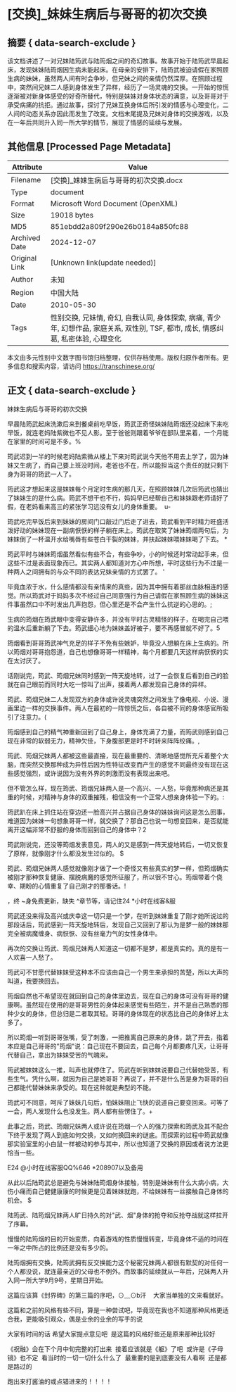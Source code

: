 # [交换]_妹妹生病后与哥哥的初次交换



## 摘要  { data-search-exclude }

<!-- tcd_abstract -->
该文档讲述了一对兄妹陆筠武与陆筠烟之间的奇幻故事。故事开始于陆筠武早晨起床，发现妹妹陆筠烟因生病未能起床。在母亲的安排下，陆筠武被迫请假在家照顾生病的妹妹，虽然两人间有时会争吵，但兄妹之间的亲情仍然深厚。在照顾过程中，突然间兄妹二人感到身体发生了异样，经历了一场灵魂的交换。一开始的惊慌逐渐被对新身体感受的好奇所替代，特别是妹妹对身体状态的满意，以及哥哥对于承受病痛的抗拒。通过故事，探讨了兄妹互换身体后所引发的情感与心理变化，二人间的动态关系亦因此而发生了改变。文档末尾提及兄妹对身体的交换游戏，以及在一年后共同升入同一所大学的情节，展现了情感的延续与发展。

<!-- tcd_abstract_end -->

## 其他信息 [Processed Page Metadata]

| Attribute       | Value                                  |
|-----------------|----------------------------------------|
| Filename        | [交换]_妹妹生病后与哥哥的初次交换.docx                             |
| Type            | document                                 |
| Format          | Microsoft Word Document (OpenXML)                               |
| Size            | 19018 bytes                           |
| MD5             | 851ebdd2a809f290e26b0184a850fc88                                  |
| Archived Date   | 2024-12-07                             |
| Original Link   | [Unknown link(update needed)]                         |
| Author          | 未知                               |
| Region          | 中国大陆                               |
| Date            | 2010-05-30                                 |
| Tags            | 性别交换, 兄妹情, 奇幻, 自我认同, 身体探索, 病痛, 青少年, 幻想作品, 家庭关系, 双性别, TSF, 都市, 成长, 情感纠葛, 私密体验, 心理变化                                 |

本文由多元性别中文数字图书馆归档整理，仅供存档使用。版权归原作者所有。更多信息和搜索内容，请访问 <https://transchinese.org/>


## 正文 { data-search-exclude }

<!-- tcd_main_text -->
妹妹生病后与哥哥的初次交换





早晨陆筠武起床洗漱后来到餐桌前吃早饭，筠武正奇怪妹妹陆筠烟还没起床下来吃早饭，就连老妈陆紫微也不见人影。至于爸爸则跟着爷爷在部队里呆着，一个月能在家里的时间可是不多。%







筠武迟到一半的时候老妈陆紫微从楼上下来对筠武说今天他不用去上学了，因为妹妹又生病了，而自己要上班没时间，老爸也不在，所以能担当这个责任的就只剩下身为哥哥的筠武一人了。







筠武这才想起来这是妹妹每个月定时生病的那几天，在照顾妹妹几次后筠武也猜出了妹妹生的是什么病。筠武不想干也不行，妈妈早已经帮自己和妹妹跟老师请好了假，在老妈看来高三的紧张学习远没有女儿的身体重要。  u-







筠武吃完早饭后来到妹妹的房间门口敲过门后走了进去，筠武看到平时精力旺盛活泼好动的妹妹现在一副病恹恹的样子躺在床上。筠武在取笑了妹妹筠烟两句后，为妹妹倒了一杯温开水给嘴唇有些苍白干裂的妹妹，并扶起妹妹喂妹妹喝了下去。 *





筠武平时与妹妹筠烟虽然看似有些不合，有些争吵，小的时候还时常动起手来，但这些不过是表面现象而已。其实两人都知道对方心中所想，平时这些行为不过是一种两人之间拥有的与众不同的表达兄妹亲情的方式罢了。 '





毕竟血浓于水，什么感情都没有亲情来的真些，因为其中拥有着那丝血脉相连的感觉。所以筠武对于妈妈多次不经过自己同意强行为自己请假在家照顾生病的妹妹这件事虽然口中不时发出几声抱怨，但心里还是不会产生什么抗逆的心思的。;





生病的筠烟在筠武眼中变得安静许多，并没有平时古灵精怪的样子，在喝完自己喂的温水后重新躺了下去。筠武细心地为妹妹盖好被子，要不再感冒就不好了。5





筠烟看到哥哥筠武神气充足的样子不免有些嫉妒，毕竟没人想躺在床上生病的。所以筠烟对哥哥抱怨道，自己也想像哥哥一样精神，每个月都要几天这样病恹恹的实在太讨厌了。







话刚说完，筠武、筠烟兄妹同时感到一阵天旋地转，过了一会恢复后看到自己的脸就在自己眼前而同时大吃一惊叫了出声，接着两人都发现自己身体的异样。





筠武、筠烟兄妹二人发现双方的身体或许说灵魂突然之间发生了像电视、小说、漫画里边一样的交换事件。两人在最初的一阵惊慌之后，各自被不同的身体感官所吸引了注意力。(







筠烟感到自己的精气神重新回到了自己身上，身体充满了力量，而筠武则感到自己现在非常的软弱无力，精神欠佳，下身腹部更是时不时转来阵阵绞痛。,







筠武、筠烟兄妹两人都被这些最直接，现在最重要的、清晰地感觉所充斥着整个大脑，而突然交换那种成为异性后因为性特征改变而产生的感觉不同最终没有现在这些感觉强烈，或许说因为没有外界的刺激而没有表现出来吧。







但不管怎么样，现在筠武、筠烟兄妹两人是一个高兴、一人愁，毕竟那种病还是其重的时候，对精神与身体的双重摧残，相信没有一个正常人想亲身体验一下的。:







筠武趴在床上抓住站在穿边还一脸高兴并占据自己身体的妹妹询问这是怎么回事，难道因为妹妹一句想象哥哥一样，就交换了？那自己也说一句想变回来，是否就能离开这幅非常不舒服的身体而回到自己的身体中？2





筠武刚说完，还没等筠烟发表意见，两人的又是感到一阵天旋地转后，一切又恢复了原样，就像刚才什么都没发生过似的。 $







筠武、筠烟兄妹两人感觉就像刚才做了一个奇怪又有些真实的梦一样，但筠烟确实被刚才那种恢复健康、摆脱病魔的感觉所征服了，所以很不甘心。筠烟带着个侥幸、期盼的心情重复了自己刚才的那番话。!

，终 ~身免费更新，缺失 ^章节等，请记住24 *小时在线客&服







筠武还没来得及高兴或庆幸这一切只是一个梦，在听到妹妹重复了刚才她所说过的那段话后，筠武感到一阵天旋地转后，发现自己又回到了那认为是梦一般的妹妹那完全被病魔缠身、病恹恹、没有丝毫力气的女性身体中。





再次的交换让筠武、筠烟兄妹两人知道这一切都不是梦，都是真实的。真的是有一人欢喜一人愁了。





筠武可不甘愿代替妹妹受这种本不应该由自己一个男生来承担的苦楚，所以大声的叫道，我要换回去。







筠烟自然也不希望现在就回到自己的身体里边去，现在自己的身体可没有哥哥的健康啊。虽然现在使用的是哥哥男性的身体起来感觉有些陌生，并不是自己熟悉的那种少女的身体，但总归是二者取其轻。哥哥的身体现在的状态比自己的身体好上太多了。







所以筠烟一听到哥哥张嘴，受了刺激，一把推离自己原来的身体，跳了开去，指着本应是自己哥哥的"筠烟"说：自己现在不要回去，自己每个月都要疼几天，让哥哥代替自己，拿出为妹妹受苦的气魄来。







筠武被妹妹这么一推，叫声也就停住了。筠武在听到妹妹说要自己代替她受苦，有些生气。凭什么啊，就因为自己是她哥哥？再说了，并不是什么苦是身为哥哥的自己都能代替妹妹来承受的。现在这种就是典型的不能。





筠武可不同意，呵斥了妹妹几句后，怕妹妹阻止飞快的说道自己要变回来。可等了一会，两人发现什么也没发生。两人都有些愣住了。+









此事之后，筠武、筠烟兄妹两人或许说在筠烟一个人的强力探索和筠武及其不配合下终于发现了两人到底如何交换，又如何换回来的谜底。而探索的过程中筠武就像那实验室里的小白鼠一样被动的参与其中，所以也知道了交换的原因或者说方法更恰当一些。



E24 @小时在线客服QQ%646 *208907以及备用





从此以后陆筠武总是避免与妹妹陆筠烟身体接触，特别是妹妹有什么大病小病，大伤小痛而自己健健康康的时候更是见着妹妹就跑，不给妹妹有一丝接触自己身体的机会。 $







陆筠武、陆筠烟兄妹两人旷日持久的对"武、烟"身体的抢夺和反抢夺战就这样拉开了序幕。







慢慢的陆筠烟的目的开始变质，向着游戏的性质慢慢转变，毕竟身体不适的时间在一年之中所占的比例还是没有多少的。





陆筠烟拥有交换，陆筠武拥有反交换能力这个秘密兄妹两人都很有默契的对任何一个人都没说，就连最亲近的父母也不例外。而故事的延续就从一年后，兄妹两人升入同一所大学9月9号，星期日开始。









这篇应该算《封界碑》的第三篇的序吧，⊙﹏⊙b汗    大家当单独的文来看就好。



这篇和之前的风格有些不同，算是一种尝试吧，毕竟现在我也不知道那种风格更适合我，更能吸引观众，偶是业余的业余的写手的说





大家有时间的话 希望大家提点意见吧  是这篇的风格好些还是原来那种比较好

《祝融》会在下个月中旬完整的打出来  接着应该就是《躯》了吧  或许是《子母镜》也不定  看当时的一切一切什么什么了  最重要的是到底要没有人看啊  还是都是路过的

跑出来打酱油的或点错进来的！！！！
<!-- tcd_main_text_end -->

